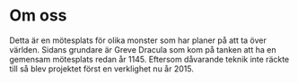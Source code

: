 ﻿Om oss
=
Detta är en mötesplats för olika monster som har planer på att ta över världen.
Sidans grundare är Greve Dracula som kom på tanken att ha en gemensam mötesplats redan år 1145. Eftersom dåvarande teknik inte räckte till så blev projektet 
först en verklighet nu år 2015. 



